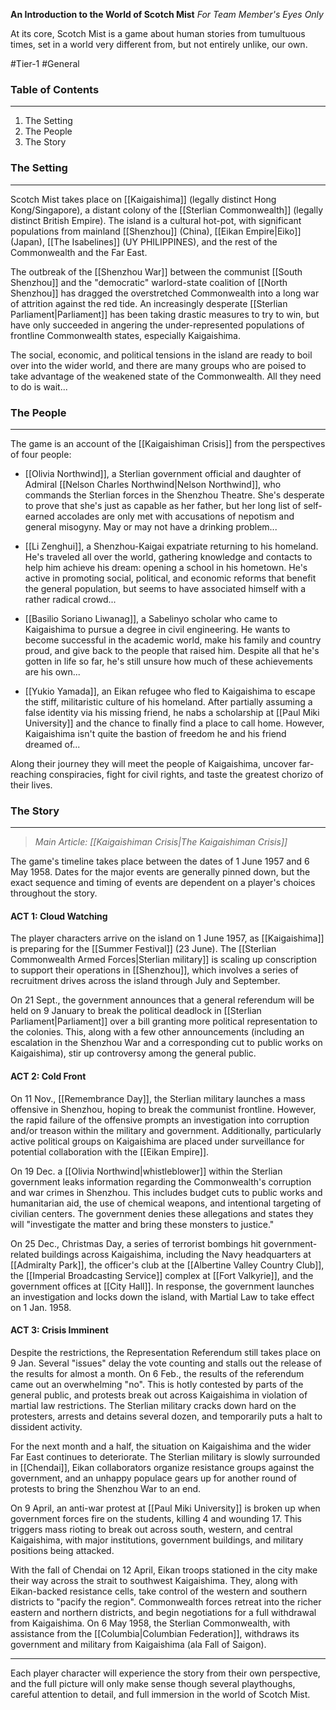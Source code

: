 **An Introduction to the World of Scotch Mist**
*For Team Member's Eyes Only*

At its core, Scotch Mist is a game about human stories from tumultuous times, set in a world very different from, but not entirely unlike, our own. 

#Tier-1 #General 
### Table of Contents
---
1) The Setting
2) The People
3) The Story
### The Setting
---
Scotch Mist takes place on [[Kaigaishima]] (legally distinct Hong Kong/Singapore), a distant colony of the [[Sterlian Commonwealth]] (legally distinct British Empire). The island is a cultural hot-pot, with significant populations from mainland [[Shenzhou]] (China), [[Eikan Empire|Eiko]] (Japan), [[The Isabelines]] (UY PHILIPPINES), and the rest of the Commonwealth and the Far East.

The outbreak of the [[Shenzhou War]] between the communist [[South Shenzhou]] and the "democratic" warlord-state coalition of [[North Shenzhou]] has dragged the overstretched Commonwealth into a long war of attrition against the red tide. An increasingly desperate [[Sterlian Parliament|Parliament]] has been taking drastic measures to try to win, but have only succeeded in angering the under-represented populations of frontline Commonwealth states, especially Kaigaishima.

The social, economic, and political tensions in the island are ready to boil over into the wider world, and there are many groups who are poised to take advantage of the weakened state of the Commonwealth. All they need to do is wait...
### The People
---
The game is an account of the [[Kaigaishiman Crisis]] from the perspectives of four people:

- [[Olivia Northwind]], a Sterlian government official and daughter of Admiral [[Nelson Charles Northwind|Nelson Northwind]], who commands the Sterlian forces in the Shenzhou Theatre. She's desperate to prove that she's just as capable as her father, but her long list of self-earned accolades are only met with accusations of nepotism and general misogyny. May or may not have a drinking problem...

- [[Li Zenghui]], a Shenzhou-Kaigai expatriate returning to his homeland. He's traveled all over the world, gathering knowledge and contacts to help him achieve his dream: opening a school in his hometown. He's active in promoting social, political, and economic reforms that benefit the general population, but seems to have associated himself with a rather radical crowd...

- [[Basilio Soriano Liwanag]], a Sabelinyo scholar who came to Kaigaishima to pursue a degree in civil engineering. He wants to become successful in the academic world, make his family and country proud, and give back to the people that raised him. Despite all that he's gotten in life so far, he's still unsure how much of these achievements are his own...

- [[Yukio Yamada]], an Eikan refugee who fled to Kaigaishima to escape the stiff, militaristic culture of his homeland. After partially assuming a false identity via his missing friend, he nabs a scholarship at [[Paul Miki University]] and the chance to finally find a place to call home. However, Kaigaishima isn't quite the bastion of freedom he and his friend dreamed of...

Along their journey they will meet the people of Kaigaishima, uncover far-reaching conspiracies, fight for civil rights, and taste the greatest chorizo of their lives. 
### The Story
---
>*Main Article: [[Kaigaishiman Crisis|The Kaigaishiman Crisis]]*

The game's timeline takes place between the dates of 1 June 1957 and 6 May 1958. Dates for the major events are generally pinned down, but the exact sequence and timing of events are dependent on a player's choices throughout the story.

#### ACT 1: Cloud Watching
The player characters arrive on the island on 1 June 1957, as [[Kaigaishima]] is preparing for the [[Summer Festival]] (23 June). The [[Sterlian Commonwealth Armed Forces|Sterlian military]] is scaling up conscription to support their operations in [[Shenzhou]], which involves a series of recruitment drives across the island through July and September.

On 21 Sept., the government announces that a general referendum will be held on 9 January to break the political deadlock in [[Sterlian Parliament|Parliament]] over a bill granting more political representation to the colonies. This, along with a few other announcements (including an escalation in the Shenzhou War and a corresponding cut to public works on Kaigaishima), stir up controversy among the general public.

#### ACT 2: Cold Front
On 11 Nov., [[Remembrance Day]], the Sterlian military launches a mass offensive in Shenzhou, hoping to break the communist frontline. However, the rapid failure of the offensive prompts an investigation into corruption and/or treason within the military and government. Additionally, particularly active political groups on Kaigaishima are placed under surveillance for potential collaboration with the [[Eikan Empire]].

On 19 Dec. a [[Olivia Northwind|whistleblower]] within the Sterlian government leaks information regarding the Commonwealth's corruption and war crimes in Shenzhou. This includes budget cuts to public works and humanitarian aid, the use of chemical weapons, and intentional targeting of civilian centers. The government denies these allegations and states they will "investigate the matter and bring these monsters to justice."

On 25 Dec., Christmas Day, a series of terrorist bombings hit government-related buildings across Kaigaishima, including the Navy headquarters at [[Admiralty Park]], the officer's club at the [[Albertine Valley Country Club]], the [[Imperial Broadcasting Service]] complex at [[Fort Valkyrie]], and the government offices at [[City Hall]]. In response, the government launches an investigation and locks down the island, with Martial Law to take effect on 1 Jan. 1958.

#### ACT 3: Crisis Imminent
Despite the restrictions, the Representation Referendum still takes place on 9 Jan. Several "issues" delay the vote counting and stalls out the release of the results for almost a month. On 6 Feb., the results of the referendum came out an overwhelming "no". This is hotly contested by parts of the general public, and protests break out across Kaigaishima in violation of martial law restrictions. The Sterlian military cracks down hard on the protesters, arrests and detains several dozen, and temporarily puts a halt to dissident activity.

For the next month and a half, the situation on Kaigaishima and the wider Far East continues to deteriorate. The Sterlian military is slowly surrounded in [[Chendai]], Eikan collaborators organize resistance groups against the government, and an unhappy populace gears up for another round of protests to bring the Shenzhou War to an end.

On 9 April, an anti-war protest at [[Paul Miki University]] is broken up when government forces fire on the students, killing 4 and wounding 17. This triggers mass rioting to break out across south, western, and central Kaigaishima, with major institutions, government buildings, and military positions being attacked. 

With the fall of Chendai on 12 April, Eikan troops stationed in the city make their way across the strait to southwest Kaigaishima. They, along with Eikan-backed resistance cells, take control of the western and southern districts to "pacify the region". Commonwealth forces retreat into the richer eastern and northern districts, and begin negotiations for a full withdrawal from Kaigaishima. On 6 May 1958, the Sterlian Commonwealth, with assistance from the [[Columbia|Columbian Federation]], withdraws its government and military from Kaigaishima (ala Fall of Saigon).

---
Each player character will experience the story from their own perspective, and the full picture will only make sense though several playthoughs, careful attention to detail, and full immersion in the world of Scotch Mist.